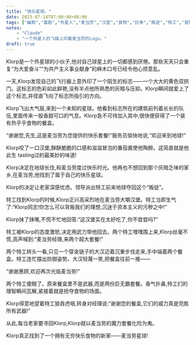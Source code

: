 ```yaml
---
title: "快乐星球。"
date: 2023-07-14T07:00:00+08:00
tags: ["幽默","喜剧","外星人","麦当劳","汉堡","食物","抗争","叛逆","特工","冒险","Claude"]
notes:
    - "Claude"
    - "一个外星人的飞碟上印着麦当劳的Logo。"
draft: true
---
```


Klorp是一个外星球的小伙子,他对自己球星上的一切都感到厌倦。那些天天只会重复“为大爱奋斗”“为共产主义事业献身”的麻木口号已经令他心烦意乱。  

一天,Klorp发现自己的飞行器上意外印了一个陌生的标志——一个大大的黄色双拱门。这标志的色彩如此鲜艳,没有半点他所熟悉的灰暗与压抑。Klorp瞬间就爱上了这个标志,并径直飞向了标志所指引的方向。

Klorp飞出大气层,来到一个未知的星球。他看到标志所在的建筑前列着长长的队伍,里面传来一股香甜可口的气息。Klorp急不可待加入其中,很快便获得了一个装有热乎乎食物的餐盒。

“谢谢您,先生,这是麦当劳为您提供的快乐套餐!”服务员愉快地说,“欢迎来到地球!”

Klorp咬了一口汉堡,酥酥脆脆的口感和滋滋冒泡的番茄酱使他陶醉。这简直就是他此生 tasting过的最美妙的味道!

Klorp决定在地球长住,和麦当劳度过快乐时光。他再也不想回到那个灰暗乏味的家乡,在麦当劳,他找到了属于自己的快乐星球。

Klorp的决定让老家深感忧虑。领导派出特工前来地球夺回这个“叛徒”。  

特工找到Klorp的时候,Klorp正兴高采烈地在麦当劳大嚼汉堡。特工当即生气了:“Klorp同志!你怎么可以背叛我们的理想,沉迷于资本主义的污秽之中!”  

Klorp抹了抹嘴,不慌不忙地回答:“这汉堡实在太好吃了,你不尝尝吗?”  

特工被Klorp的态度激怒,决定用武力带他回去。两个特工嘿嘿围上来,Klorp丝毫不慌,高声喊到:“麦当劳经理,来两个超大套餐!”  

两个特工转头一看,只见一个穿金链子的大汉迈着沉重步伐走来,手中端着两个餐盒。特工连忙摆出防御姿势。大汉轻蔑一笑,把餐盒往前一推——

“谢谢惠顾,欢迎再次光临麦当劳!”

两个特工傻眼了。原来餐盒里不是武器,而是两份巨无霸套餐。香气扑鼻,特工们的理智瞬间瓦解,紧接着就是抢夺食物的场面。

Klorp得意地望着特工狼吞虎咽,转身对经理说:“谢谢您的餐盒,它们的威力真是完胜所有武器!”

从此,每当老家要寻回Klorp,Klorp就以麦当劳的魔力套餐化险为夷。

Klorp真正找到了一个拥有无穷快乐食物的新家——麦当劳星球!